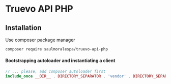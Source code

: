 Truevo API PHP
============================================================

## Installation

Use composer package manager

```bash
composer require saulmoralespa/truevo-api-php
```

#### Bootstrapping autoloader and instantiating a client

```php
// ... please, add composer autoloader first
include_once __DIR__ . DIRECTORY_SEPARATOR . 'vendor' . DIRECTORY_SEPARATOR . 'autoload.php';